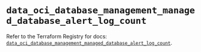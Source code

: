 # `data_oci_database_management_managed_database_alert_log_count`

Refer to the Terraform Registry for docs: [`data_oci_database_management_managed_database_alert_log_count`](https://registry.terraform.io/providers/hashicorp/oci/7.19.0/docs/data-sources/database_management_managed_database_alert_log_count).
